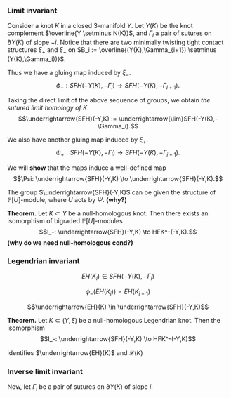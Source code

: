 ### Limit invariant
Consider a knot $K$ in a closed 3-manifold $Y$. Let $Y(K)$ be the knot complement $\overline{Y \setminus N(K)}$, and $\Gamma_i$ a pair of sutures on $\partial Y(K)$ of slope $-i$. Notice that there are two minimally twisting tight contact structures $\xi_+$ and $\xi_-$ on $B_i := \overline{(Y(K),\Gamma_{i+1}) \setminus (Y(K),\Gamma_i))}$.

Thus we have a gluing map induced by $\xi_-$.
$$\phi_-: SFH(-Y(K), -\Gamma_i) \to SFH(-Y(K), -\Gamma_{i+1}).$$

Taking the direct limit of the above sequence of groups, we obtain *the sutured limit homology of $K$*.
$$\underrightarrow{SFH}(-Y,K) := \underrightarrow{\lim}SFH(-Y(K),-\Gamma_i).$$

We also have another gluing map induced by $\xi_+$.
$$\psi_+:SFH(-Y(K), -\Gamma_i) \to SFH(-Y(K), -\Gamma_{i+1}).$$

We will **show** that the maps induce a well-defined map
$$\Psi: \underrightarrow{SFH}(-Y,K) \to \underrightarrow{SFH}(-Y,K).$$

The group $\underrightarrow{SFH}(-Y,K)$ can be given the structure of $\mathbb{F}[U]$-module, where $U$ acts by $\Psi$. **(why?)**

**Theorem.** Let $K \subset Y$ be a null-homologous knot. Then there exists an isomorphism of bigraded $\mathbb{F}[U]$-modules
$$I_-: \underrightarrow{SFH}(-Y,K) \to HFK^-(-Y,K).$$
**(why do we need null-homologous cond?)**

### Legendrian invariant

$$EH(K_i) \in SFH(-Y(K),-\Gamma_i)$$

$$\phi_-(EH(K_i)) = EH(K_{i+1})$$

$$\underrightarrow{EH}(K) \in \underrightarrow{SFH}(-Y,K)$$

**Theorem.** Let $K \subset (Y, \xi)$ be a null-homologous Legendrian knot. Then the isomorphism 
$$I_-: \underrightarrow{SFH}(-Y,K) \to HFK^-(-Y,K)$$

identifies $\underrightarrow{EH}(K)$ and $\mathcal{L}(K)$

### Inverse limit invariant
Now, let $\Gamma_i$ be a pair of sutures on $\partial Y(K)$ of slope $i$. 
<!--stackedit_data:
eyJoaXN0b3J5IjpbMTkyNDI5MzA5Miw0NjU0NjIzMzcsMTgyOT
EwMzQwLC0xMzA3ODcxMTUzLC0xNTE0ODY3Mjg3LDk0NDYwOTkz
NywtMzI5MTY1NTU2XX0=
-->